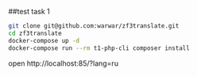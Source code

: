 ##test task 1
```sh
git clone git@github.com:warwar/zf3translate.git
cd zf3translate
docker-compose up -d
docker-compose run --rm t1-php-cli composer install
```
open http://localhost:85/?lang=ru
